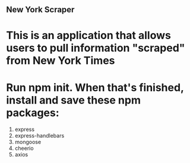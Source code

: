 ## New York Scraper     


# This is an application that allows users to pull information "scraped" from New York Times

# Run npm init. When that's finished, install and save these npm packages:


1. express
2. express-handlebars
3. mongoose
4. cheerio
5. axios